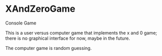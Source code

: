 # XAndZeroGame
Console Game

This is a user versus computer game that implements the x and 0 game; there is no graphical interface for now, maybe in the future.

The computer game is random guessing.

